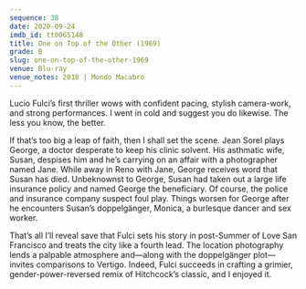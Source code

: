 ```yaml
---
sequence: 38
date: 2020-09-24
imdb_id: tt0065148
title: One on Top of the Other (1969)
grade: B
slug: one-on-top-of-the-other-1969
venue: Blu-ray
venue_notes: 2018 | Mondo Macabro
---
```


Lucio Fulci’s first thriller wows with confident pacing, stylish camera-work, and strong performances. I went in cold and suggest you do likewise. The less you know, the better.

<!-- end -->

If that’s too big a leap of faith, then I shall set the scene. Jean Sorel plays George, a doctor desperate to keep his clinic solvent. His asthmatic wife, Susan, despises him and he’s carrying on an affair with a photographer named Jane. While away in Reno with Jane, George receives word that Susan has died. Unbeknownst to George, Susan had taken out a large life insurance policy and named George the beneficiary. Of course, the police and insurance company suspect foul play. Things worsen for George after he encounters Susan’s doppelgänger, Monica, a burlesque dancer and sex worker.

That’s all I’ll reveal save that Fulci sets his story in post-Summer of Love San Francisco and treats the city like a fourth lead. The location photography lends a palpable atmosphere and—along with the doppelgänger plot—invites comparisons to <span data-imdb-id="tt0052357">Vertigo</span>. Indeed, Fulci succeeds in crafting a grimier, gender-power-reversed remix of Hitchcock’s classic, and I enjoyed it.
